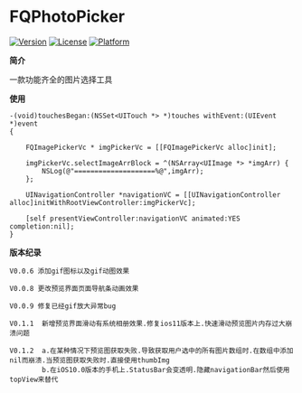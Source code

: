 # FQPhotoPicker
[![Version](https://img.shields.io/cocoapods/v/FQPhotoPicker.svg?style=flat)](http://cocoapods.org/pods/FQPhotoPicker)
[![License](https://img.shields.io/cocoapods/l/FQPhotoPicker.svg?style=flat)](http://cocoapods.org/pods/FQPhotoPicker)
[![Platform](https://img.shields.io/cocoapods/p/FQPhotoPicker.svg?style=flat)](http://cocoapods.org/pods/FQPhotoPicker)

**简介**

一款功能齐全的图片选择工具

**使用**
 
    -(void)touchesBegan:(NSSet<UITouch *> *)touches withEvent:(UIEvent *)event
    {

        FQImagePickerVc * imgPickerVc = [[FQImagePickerVc alloc]init];

        imgPickerVc.selectImageArrBlock = ^(NSArray<UIImage *> *imgArr) {
            NSLog(@"====================%@",imgArr);
        };

        UINavigationController *navigationVC = [[UINavigationController alloc]initWithRootViewController:imgPickerVc];

        [self presentViewController:navigationVC animated:YES completion:nil];
    }

**版本纪录**

    V0.0.6 添加gif图标以及gif动图效果

    V0.0.8 更改预览界面页面导航条动画效果

    V0.0.9 修复已经gif放大异常bug

    V0.1.1  新增预览界面滑动有系统相册效果.修复ios11版本上.快速滑动预览图片内存过大崩溃问题
    
    V0.1.2  a.在某种情况下预览图获取失败.导致获取用户选中的所有图片数组时.在数组中添加nil而崩溃.当预览图获取失败时.直接使用thumbImg
            b.在iOS10.0版本的手机上.StatusBar会变透明.隐藏navigationBar然后使用topView来替代
